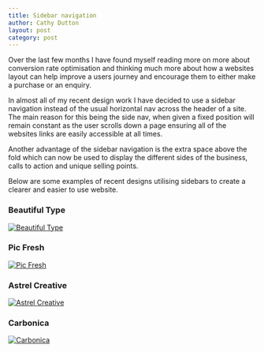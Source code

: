 ```yaml
---
title: Sidebar navigation
author: Cathy Dutton
layout: post
category: post
---
```

Over the last few months I have found myself reading more on more about conversion rate optimisation and thinking much more about how a websites layout can help improve a users journey and encourage them to either make a purchase or an enquiry.

In almost all of my recent design work I have decided to use a sidebar navigation instead of the usual horizontal nav across the header of a site. The main reason for this being the side nav, when given a fixed position will remain constant as the user scrolls down a page ensuring all of the websites links are easily accessible at all times.

Another advantage of the sidebar navigation is the extra space above the fold which can now be used to display the different sides of the business, calls to action and unique selling points.

Below are some examples of recent designs utilising sidebars to create a clearer and easier to use website.

<h3 class="heading">
  Beautiful Type
</h3>

<a href="http://beautifultype.net/" rel="nofollow"><img alt="Beautiful Type" src="http://www.cathydutton.co.uk/wp-content/uploads/2013/04/beautiful-type.jpg" /></a>

<h3 class="heading">
  Pic Fresh
</h3>

<a href="http://www.picfresh.com.au/" rel="nofollow"><img alt="Pic Fresh" src="http://www.cathydutton.co.uk/wp-content/uploads/2013/04/pic-fresh.jpg" /></a>

<h3 class="heading">
  Astrel Creative
</h3>

<a href="http://www.astrelcreative.com/" rel="nofollow"><img alt="Astrel Creative" src="http://www.cathydutton.co.uk/wp-content/uploads/2013/04/astrel.jpg" /></a>

<h3 class="heading">
  Carbonica
</h3>

<a href="http://www.carbonica.org/" rel="nofollow"><img alt="Carbonica" src="http://www.cathydutton.co.uk/wp-content/uploads/2013/04/carbonica.jpg" /></a>
